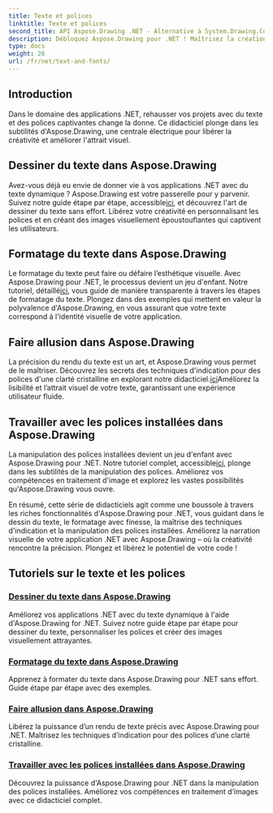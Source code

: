 ```yaml
---
title: Texte et polices
linktitle: Texte et polices
second_title: API Aspose.Drawing .NET - Alternative à System.Drawing.Common
description: Débloquez Aspose.Drawing pour .NET ! Maîtrisez la création de texte, de polices et d'images dynamiques. Formatage de texte, astuces et manipulation de polices parfaits pour des visuels d'une clarté cristalline.
type: docs
weight: 26
url: /fr/net/text-and-fonts/
---
```


## Introduction
Dans le domaine des applications .NET, rehausser vos projets avec du texte et des polices captivantes change la donne. Ce didacticiel plonge dans les subtilités d'Aspose.Drawing, une centrale électrique pour libérer la créativité et améliorer l'attrait visuel.

## Dessiner du texte dans Aspose.Drawing
Avez-vous déjà eu envie de donner vie à vos applications .NET avec du texte dynamique ? Aspose.Drawing est votre passerelle pour y parvenir. Suivez notre guide étape par étape, accessible[ici](./draw-text/), et découvrez l'art de dessiner du texte sans effort. Libérez votre créativité en personnalisant les polices et en créant des images visuellement époustouflantes qui captivent les utilisateurs.

## Formatage du texte dans Aspose.Drawing
 Le formatage du texte peut faire ou défaire l’esthétique visuelle. Avec Aspose.Drawing pour .NET, le processus devient un jeu d'enfant. Notre tutoriel, détaillé[ici](./format-text/), vous guide de manière transparente à travers les étapes de formatage du texte. Plongez dans des exemples qui mettent en valeur la polyvalence d'Aspose.Drawing, en vous assurant que votre texte correspond à l'identité visuelle de votre application.

## Faire allusion dans Aspose.Drawing
 La précision du rendu du texte est un art, et Aspose.Drawing vous permet de le maîtriser. Découvrez les secrets des techniques d'indication pour des polices d'une clarté cristalline en explorant notre didacticiel.[ici](./hinting/)Améliorez la lisibilité et l’attrait visuel de votre texte, garantissant une expérience utilisateur fluide.

## Travailler avec les polices installées dans Aspose.Drawing
 La manipulation des polices installées devient un jeu d'enfant avec Aspose.Drawing pour .NET. Notre tutoriel complet, accessible[ici](./installed-fonts/), plonge dans les subtilités de la manipulation des polices. Améliorez vos compétences en traitement d'image et explorez les vastes possibilités qu'Aspose.Drawing vous ouvre.

En résumé, cette série de didacticiels agit comme une boussole à travers les riches fonctionnalités d'Aspose.Drawing pour .NET, vous guidant dans le dessin du texte, le formatage avec finesse, la maîtrise des techniques d'indication et la manipulation des polices installées. Améliorez la narration visuelle de votre application .NET avec Aspose.Drawing – où la créativité rencontre la précision. Plongez et libérez le potentiel de votre code !
## Tutoriels sur le texte et les polices
### [Dessiner du texte dans Aspose.Drawing](./draw-text/)
Améliorez vos applications .NET avec du texte dynamique à l'aide d'Aspose.Drawing for .NET. Suivez notre guide étape par étape pour dessiner du texte, personnaliser les polices et créer des images visuellement attrayantes.
### [Formatage du texte dans Aspose.Drawing](./format-text/)
Apprenez à formater du texte dans Aspose.Drawing pour .NET sans effort. Guide étape par étape avec des exemples.
### [Faire allusion dans Aspose.Drawing](./hinting/)
Libérez la puissance d’un rendu de texte précis avec Aspose.Drawing pour .NET. Maîtrisez les techniques d’indication pour des polices d’une clarté cristalline.
### [Travailler avec les polices installées dans Aspose.Drawing](./installed-fonts/)
Découvrez la puissance d'Aspose.Drawing pour .NET dans la manipulation des polices installées. Améliorez vos compétences en traitement d’images avec ce didacticiel complet.